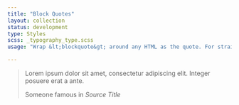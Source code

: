 ```yaml
---
title: "Block Quotes"
layout: collection
status: development
type: Styles
scss: _typography_type.scss
usage: "Wrap &lt;blockquote&gt; around any HTML as the quote. For straight quotes, we recommend a &lt;p&gt;."

---
```


<blockquote class="blockquote">
  <p class="mb-0">Lorem ipsum dolor sit amet, consectetur adipiscing elit. Integer posuere erat a ante.</p>
  <footer class="blockquote-footer">Someone famous in <cite title="Source Title">Source Title</cite></footer>
</blockquote>